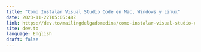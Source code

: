```yaml
---
title: "Como Instalar Visual Studio Code en Mac, Windows y Linux"
date: 2023-11-22T05:05:48Z
link: https://dev.to/mailingdelgadomedina/como-instalar-visual-studio-code-en-mac-windows-y-linux-3ma1?utm_medium=RSS&utm_source=news.12bit.vn
site: dev.to
language: English
draft: false
---
```


